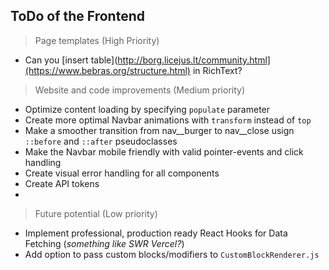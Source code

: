 ## ToDo of the Frontend


> Page templates (High Priority)
- Can you [insert table](http://borg.licejus.lt/community.html](https://www.bebras.org/structure.html) in RichText?

> Website and code improvements (Medium priority)
- Optimize content loading by specifying `populate` parameter
- Create more optimal Navbar animations with `transform` instead of `top`
- Make a smoother transition from nav__burger to nav__close usign` ::before` and `::after` pseudoclasses
- Make the Navbar mobile friendly with valid pointer-events and click handling
- Create visual error handling for all components
- Create API tokens
- 
> Future potential (Low priority)
- Implement professional, production ready React Hooks for Data Fetching (*something like SWR Vercel?*)
- Add option to pass custom blocks/modifiers to `CustomBlockRenderer.js`
